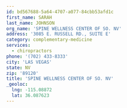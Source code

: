 ```yaml
---
id: bd567688-5a64-4707-a077-84cbb53afd1c
first_name: SARAH
last_name: JOHNSON
org_name: 'SPINE WELLNESS CENTER OF SO. NV'
address: '3085 E. RUSSELL RD., SUITE E'
category: complementary-medicine
services:
  - chiropractors
phone: '(702) 433-8333'
city: 'LAS VEGAS'
state: NV
zip: '89120'
title: 'SPINE WELLNESS CENTER OF SO. NV'
_geoloc:
  lng: -115.08872
  lat: 36.087623
---
```

